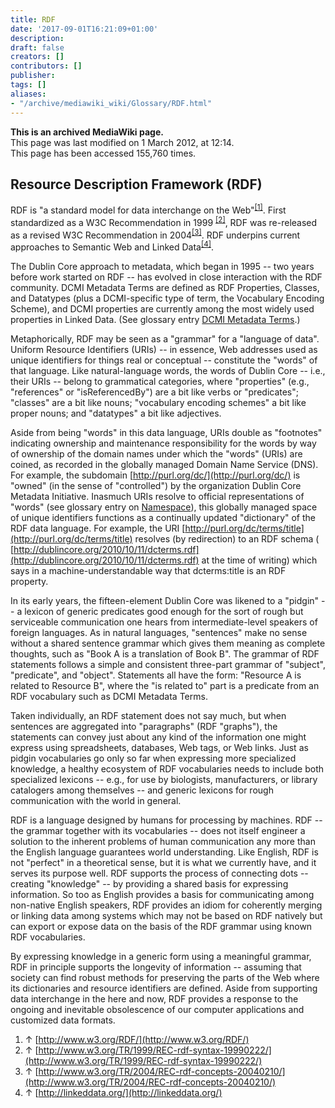 ```yaml
---
title: RDF
date: '2017-09-01T16:21:09+01:00'
description: 
draft: false
creators: []
contributors: []
publisher: 
tags: []
aliases:
- "/archive/mediawiki_wiki/Glossary/RDF.html"
---
```


 **This is an archived MediaWiki page.**  
This page was last modified on 1 March 2012, at 12:14.  
This page has been accessed 155,760 times.

## Resource Description Framework (RDF) 

RDF is "a standard model for data interchange on the Web"<sup id="cite_ref-0" class="reference"><a href="#cite_note-0">[1]</a></sup>. First standardized as a W3C Recommendation in 1999 <sup id="cite_ref-1" class="reference"><a href="#cite_note-1">[2]</a></sup>, RDF was re-released as a revised W3C Recommendation in 2004<sup id="cite_ref-2" class="reference"><a href="#cite_note-2">[3]</a></sup>. RDF underpins current approaches to Semantic Web and Linked Data<sup id="cite_ref-3" class="reference"><a href="#cite_note-3">[4]</a></sup>.

The Dublin Core approach to metadata, which began in 1995 -- two years before work started on RDF -- has evolved in close interaction with the RDF community. DCMI Metadata Terms are defined as RDF Properties, Classes, and Datatypes (plus a DCMI-specific type of term, the Vocabulary Encoding Scheme), and DCMI properties are currently among the most widely used properties in Linked Data. (See glossary entry [DCMI Metadata Terms](/archive/mediawiki_wiki/Glossary/DCMI_Metadata_Terms "Glossary/DCMI Metadata Terms").)

Metaphorically, RDF may be seen as a "grammar" for a "language of data". Uniform Resource Identifiers (URIs) -- in essence, Web addresses used as unique identifiers for things real or conceptual -- constitute the "words" of that language. Like natural-language words, the words of Dublin Core -- i.e., their URIs -- belong to grammatical categories, where "properties" (e.g., "references" or "isReferencedBy") are a bit like verbs or "predicates"; "classes" are a bit like nouns; "vocabulary encoding schemes" a bit like proper nouns; and "datatypes" a bit like adjectives.

Aside from being "words" in this data language, URIs double as "footnotes" indicating ownership and maintenance responsibility for the words by way of ownership of the domain names under which the "words" (URIs) are coined, as recorded in the globally managed Domain Name Service (DNS). For example, the subdomain [http://purl.org/dc/](http://purl.org/dc/) is "owned" (in the sense of "controlled") by the organization Dublin Core Metadata Initiative. Inasmuch URIs resolve to official representations of "words" (see glossary entry on [Namespace](/archive/mediawiki_wiki/Glossary/Namespace_Policy "Glossary/Namespace Policy")), this globally managed space of unique identifiers functions as a continually updated "dictionary" of the RDF data language. For example, the URI [http://purl.org/dc/terms/title](http://purl.org/dc/terms/title) resolves (by redirection) to an RDF schema ( [http://dublincore.org/2010/10/11/dcterms.rdf](http://dublincore.org/2010/10/11/dcterms.rdf) at the time of writing) which says in a machine-understandable way that dcterms:title is an RDF property.

In its early years, the fifteen-element Dublin Core was likened to a "pidgin" -- a lexicon of generic predicates good enough for the sort of rough but serviceable communication one hears from intermediate-level speakers of foreign languages. As in natural languages, "sentences" make no sense without a shared sentence grammar which gives them meaning as complete thoughts, such as "Book A is a translation of Book B". The grammar of RDF statements follows a simple and consistent three-part grammar of "subject", "predicate", and "object". Statements all have the form: "Resource A is related to Resource B", where the "is related to" part is a predicate from an RDF vocabulary such as DCMI Metadata Terms.

Taken individually, an RDF statement does not say much, but when sentences are aggregated into "paragraphs" (RDF "graphs"), the statements can convey just about any kind of the information one might express using spreadsheets, databases, Web tags, or Web links. Just as pidgin vocabularies go only so far when expressing more specialized knowledge, a healthy ecosystem of RDF vocabularies needs to include both specialized lexicons -- e.g., for use by biologists, manufacturers, or library catalogers among themselves -- and generic lexicons for rough communication with the world in general.

RDF is a language designed by humans for processing by machines. RDF -- the grammar together with its vocabularies -- does not itself engineer a solution to the inherent problems of human communication any more than the English language guarantees world understanding. Like English, RDF is not "perfect" in a theoretical sense, but it is what we currently have, and it serves its purpose well. RDF supports the process of connecting dots -- creating "knowledge" -- by providing a shared basis for expressing information. So too as English provides a basis for communicating among non-native English speakers, RDF provides an idiom for coherently merging or linking data among systems which may not be based on RDF natively but can export or expose data on the basis of the RDF grammar using known RDF vocabularies.

By expressing knowledge in a generic form using a meaningful grammar, RDF in principle supports the longevity of information -- assuming that society can find robust methods for preserving the parts of the Web where its dictionaries and resource identifiers are defined. Aside from supporting data interchange in the here and now, RDF provides a response to the ongoing and inevitable obsolescence of our computer applications and customized data formats.

1. ↑ [http://www.w3.org/RDF/](http://www.w3.org/RDF/)
2. ↑ [http://www.w3.org/TR/1999/REC-rdf-syntax-19990222/](http://www.w3.org/TR/1999/REC-rdf-syntax-19990222/)
3. ↑ [http://www.w3.org/TR/2004/REC-rdf-concepts-20040210/](http://www.w3.org/TR/2004/REC-rdf-concepts-20040210/)
4. ↑ [http://linkeddata.org/](http://linkeddata.org/)

